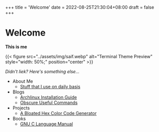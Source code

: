 +++
title = 'Welcome'
date = 2022-08-25T21:30:04+08:00
draft = false
+++
# Welcome

**This is me**

{{< figure src="../assets/img/saif.webp" alt="Terminal Theme Preview" style="width: 50%;" position="center" >}}

*Didn't liek?*
*Here's something else...*
- About Me
    - [Stuff that I use on daily basis](./blogs/stuff-i-use)
- Blogs
    - [Archlinux Installation Guide](./blogs/install-arch)
    - [Obscure Useful Commands](../blogs/obscure-useful-commands)
- Projects
    - [A Bloated Hex Color Code Generator](../projects/hex-color-generator)
- Books
    - [GNU C Language Manual](../books/gnu-c-language-manual)
